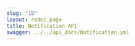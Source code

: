 ```yaml
---
slug: "10"
layout: redoc_page
title: Notification API
swagger: ../../api_docs/Notification.yml
---
```

